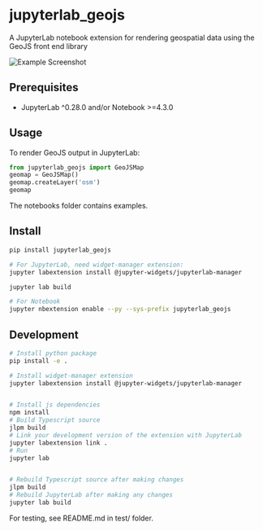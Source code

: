 # jupyterlab_geojs

A JupyterLab notebook extension for rendering geospatial
data using the GeoJS front end library

![Example Screenshot](./docs/BasicScreenshot.png)

## Prerequisites

* JupyterLab ^0.28.0 and/or Notebook >=4.3.0

## Usage

To render GeoJS output in JupyterLab:

```python
from jupyterlab_geojs import GeoJSMap
geomap = GeoJSMap()
geomap.createLayer('osm')
geomap

```

The notebooks folder contains examples.


## Install

```bash
pip install jupyterlab_geojs

# For JupyterLab, need widget-manager extension:
jupyter labextension install @jupyter-widgets/jupyterlab-manager

jupyter lab build

# For Notebook
jupyter nbextension enable --py --sys-prefix jupyterlab_geojs
```

## Development

```bash
# Install python package
pip install -e .

# Install widget-manager extension
jupyter labextension install @jupyter-widgets/jupyterlab-manager


# Install js dependencies
npm install
# Build Typescript source
jlpm build
# Link your development version of the extension with JupyterLab
jupyter labextension link .
# Run
jupyter lab


# Rebuild Typescript source after making changes
jlpm build
# Rebuild JupyterLab after making any changes
jupyter lab build
```

For testing, see README.md in test/ folder.

